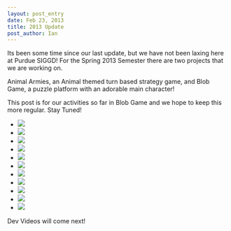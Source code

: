 ```yaml
---
layout: post_entry
date: Feb 23, 2013
title: 2013 Update
post_author: Ian
---
```

Its been some time since our last update, but we have not been laxing here at Purdue SIGGD! For the Spring 2013 Semester there are two projects that we are working on.  

Animal Armies, an Animal themed turn based strategy game, and Blob Game, a puzzle platform with an adorable main character!  

This post is for our activities so far in Blob Game and we hope to keep this more regular. Stay Tuned!

<div class="gallery">
    <ul>
        <li>
            <a href="/img/2013-02-03/Blob in Our Current Test Level.png" data-lightbox="2013-03-02"><img src="/img/2013-02-03/Blob in Our Current Test Level.png" /></a>
        </li>
        <li>
            <a href="/img/2013-02-03/Curved Blob.jpg" data-lightbox="2013-02-03"><img src="/img/2013-02-03/Curved Blob.jpg" /></a>
        </li>
        <li>
            <a href="/img/2013-02-03/Blobbing in Class.jpg" data-lightbox="2013-02-03">
            <img src="/img/2013-02-03/Blobbing in Class.jpg" /></a>
        </li>
        <li>
            <a href="/img/2013-02-03/More Blob Draw Testing.jpg" data-lightbox="2013-02-03"><img src="/img/2013-02-03/More Blob Draw Testing.jpg" /></a>
        </li>
        <li>
            <a href="/img/2013-02-03/Blobdroid Blob on Android.jpg" data-lightbox="2013-02-03"><img src="/img/2013-02-03/Blobdroid Blob on Android.jpg" /></a>
        </li>
        <li>
            <a href="/img/2013-02-03/Napkin Planning.jpg" data-lightbox="2013-02-03"><img src="/img/2013-02-03/Napkin Planning.jpg" /></a>
        </li>
        <li>
            <a href="/img/2013-02-03/Blobsplosion.jpg" data-lightbox="2013-02-03"><img src="/img/2013-02-03/Blobsplosion.jpg" /></a>
        </li>
        <li>
            <a href="/img/2013-02-03/Testing Blob Drawing.jpg" data-lightbox="2013-02-03"><img src="/img/2013-02-03/Testing Blob Drawing.jpg" /></a>
        </li>
        <li>
            <a href="/img/2013-02-03/Bzier Curves.jpg" data-lightbox="2013-02-03"><img src="/img/2013-02-03/Bzier Curves.jpg" /></a>
        </li>
        <li>
            <a href="/img/2013-02-03/Whiteboard Planning.jpg" data-lightbox="2013-02-03"><img src="/img/2013-02-03/Whiteboard Planning.jpg" /></a>
        </li>
        <li>
            <a href="/img/2013-02-03/Cliffhanger.jpg" data-lightbox="2013-02-03"><img src="/img/2013-02-03/Cliffhanger.jpg" /></a>
        </li>
    </ul>
</div>

Dev Videos will come next!